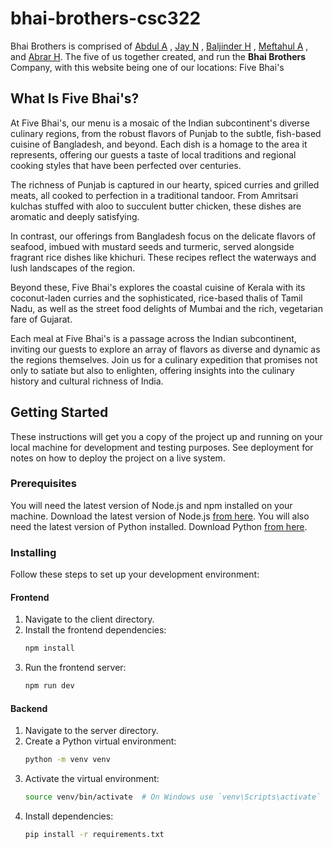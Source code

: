 # bhai-brothers-csc322
Bhai Brothers is comprised of [Abdul A](https://www.linkedin.com/in/abdul-andha/) , [Jay N](https://www.linkedin.com/in/jay-noppone-pornpitaksuk-770462198/) , [Baljinder H](https://www.linkedin.com/in/baljinder-hothi/) , [Meftahul A](https://www.linkedin.com/in/meftahul-ahsan-0a339224a/) , and [Abrar H](https://www.linkedin.com/in/abrar-habib1/). The five of us together created, and run the **Bhai Brothers** Company, with this website being one of our locations: Five Bhai's


## What Is Five Bhai's?
At Five Bhai's, our menu is a mosaic of the Indian subcontinent's diverse culinary regions, from the robust flavors of Punjab to the subtle, fish-based cuisine of Bangladesh, and beyond. Each dish is a homage to the area it represents, offering our guests a taste of local traditions and regional cooking styles that have been perfected over centuries.

The richness of Punjab is captured in our hearty, spiced curries and grilled meats, all cooked to perfection in a traditional tandoor. From Amritsari kulchas stuffed with aloo to succulent butter chicken, these dishes are aromatic and deeply satisfying.

In contrast, our offerings from Bangladesh focus on the delicate flavors of seafood, imbued with mustard seeds and turmeric, served alongside fragrant rice dishes like khichuri. These recipes reflect the waterways and lush landscapes of the region.

Beyond these, Five Bhai's explores the coastal cuisine of Kerala with its coconut-laden curries and the sophisticated, rice-based thalis of Tamil Nadu, as well as the street food delights of Mumbai and the rich, vegetarian fare of Gujarat.

Each meal at Five Bhai's is a passage across the Indian subcontinent, inviting our guests to explore an array of flavors as diverse and dynamic as the regions themselves. Join us for a culinary expedition that promises not only to satiate but also to enlighten, offering insights into the culinary history and cultural richness of India.

## Getting Started

These instructions will get you a copy of the project up and running on your local machine for development and testing purposes. See deployment for notes on how to deploy the project on a live system.

### Prerequisites

You will need the latest version of Node.js and npm installed on your machine. Download the latest version of Node.js [from here](https://nodejs.org/). You will also need the latest version of Python installed. Download Python [from here](https://www.python.org/downloads/).

### Installing

Follow these steps to set up your development environment:

#### Frontend

1. Navigate to the client directory.
2. Install the frontend dependencies:
   ```bash
   npm install
   ```
3. Run the frontend server:
   ```bash
   npm run dev
   ```

#### Backend

1. Navigate to the server directory.
2. Create a Python virtual environment:
   ```bash
   python -m venv venv
   ```
3. Activate the virtual environment:
   ```bash
   source venv/bin/activate  # On Windows use `venv\Scripts\activate`
   ```
4. Install dependencies:
   ```bash
   pip install -r requirements.txt
   ```
